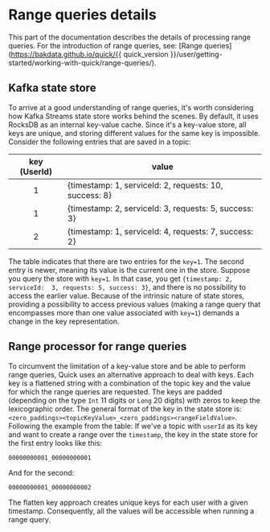 # Range queries details

This part of the documentation describes the details of processing range queries.
For the introduction of range queries, see:
[Range queries](https://bakdata.github.io/quick/{{ quick_version }}/user/getting-started/working-with-quick/range-queries/).

## Kafka state store

To arrive at a good understanding of range queries, it's worth considering how Kafka Streams state store works
behind the scenes.
By default, it uses RocksDB as an internal key-value cache.
Since it's a key-value store, all keys are unique, and storing different values for the same key is impossible.
Consider the following entries that are saved in a topic:

| key (UserId) | value                                                  |
|:------------:|--------------------------------------------------------|
|      1       | {timestamp: 1, serviceId: 2, requests: 10, success: 8} |
|      1       | {timestamp: 2, serviceId: 3, requests: 5, success: 3}  |
|      2       | {timestamp: 1, serviceId: 4, requests: 7, success: 2}  |

The table indicates that there are two entries for the `key=1`.
The second entry is newer, meaning its value is the current one in the store.
Suppose you query the store with `key=1`.
In that case, you get `{timestamp: 2, serviceId: 
3, requests: 5, success: 3}`, and there is no possibility to access the earlier value.
Because of the intrinsic nature of state stores,
providing a possibility to access previous values (making a range query that encompasses more than one value 
associated with `key=1`) demands a change in the key representation. 

## Range processor for range queries

To circumvent the limitation of a key-value store and be able to perform range queries, Quick uses an alternative 
approach to deal with keys.
Each key is a flattened string with a combination of the topic key and the value for which the 
range queries are requested.
The keys are padded (depending on the type `Int` 11 digits or `Long` 20 digits) with 
zeros to keep the lexicographic order.
The general format of the key in the state store is: 
`<zero_paddings><topicKeyValue>_<zero_paddings><rangeFieldValue>`.  
Following the example from the table: If we've a topic with `userId` as its key and want to create a range over the 
`timestamp`, the key in the state store for the first entry looks like this:
``` 
00000000001_00000000001
```
And for the second:
``` 
00000000001_00000000002
```
The flatten key approach creates unique keys for each user with a given timestamp.
Consequently, all the values will be accessible when running a range query.
